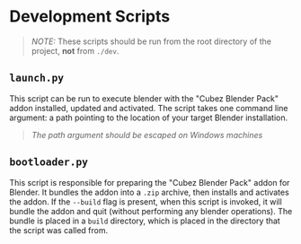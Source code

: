 # Development Scripts
> *NOTE:* These scripts should be run from the root directory of the project, **not** from `./dev`.

## `launch.py`
This script can be run to execute blender with the "Cubez Blender Pack" addon installed, updated and activated. The script takes one command line argument: a path pointing to the location of your target Blender installation.

> *The path argument should be escaped on Windows machines*

## `bootloader.py`
This script is responsible for preparing the "Cubez Blender Pack" addon for Blender. It bundles the addon into a `.zip` archive, then installs and activates the addon. If the `--build` flag is present, when this script is invoked, it will bundle the addon and quit (without performing any blender operations). The bundle is placed in a `build` directory, which is placed in the directory that the script was called from.